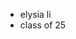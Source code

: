 - elysia li
- class of 25

<!---
elysiali/elysiali is a ✨ special ✨ repository because its `README.md` (this file) appears on your GitHub profile.
You can click the Preview link to take a look at your changes.
--->
